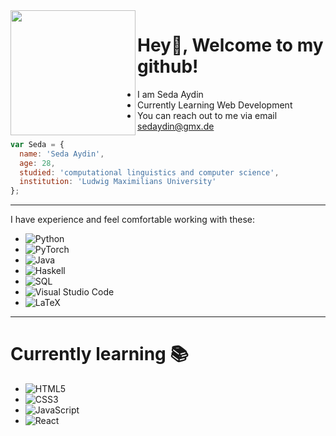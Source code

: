 <img  align="left" src="./Hi.png" width="200" height="200" /> 

# Hey👋, Welcome to my github!

- I am Seda Aydin
- Currently Learning Web Development
- You can reach out to me via email sedaydin@gmx.de

```javascript
var Seda = {
  name: 'Seda Aydin',
  age: 28,
  studied: 'computational linguistics and computer science',
  institution: 'Ludwig Maximilians University'
};
```
---

I have experience and feel comfortable working with these:
- ![Python](https://img.shields.io/badge/python-3670A0?style=for-the-badge&logo=python&logoColor=ffdd54)
- ![PyTorch](https://img.shields.io/badge/PyTorch-EE4C2C?style=flat-square&logo=PyTorch&logoColor=white)
- ![Java](https://img.shields.io/badge/Java-ED8B00?style=for-the-badge&logo=openjdk&logoColor=white)
- ![Haskell](https://img.shields.io/static/v1?style=for-the-badge&message=Haskell&color=5D4F85&logo=Haskell&logoColor=FFFFFF&label=)
- ![SQL](https://img.shields.io/badge/SQL-SQL-blue)
- ![Visual Studio Code](https://img.shields.io/badge/Visual%20Studio%20Code-0078d7.svg?style=for-the-badge&logo=visual-studio-code&logoColor=white)
- ![LaTeX](https://img.shields.io/badge/latex-%23008080.svg?style=for-the-badge&logo=latex&logoColor=white)

---

# Currently learning 📚 #
- ![HTML5](https://img.shields.io/badge/html5-%23E34F26.svg?style=for-the-badge&logo=html5&logoColor=white)
- ![CSS3](https://img.shields.io/badge/css3-%231572B6.svg?style=for-the-badge&logo=css3&logoColor=white)
- ![JavaScript](https://img.shields.io/badge/javascript-%23323330.svg?style=for-the-badge&logo=javascript&logoColor=%23F7DF1E)
- ![React](https://img.shields.io/badge/react-%2320232a.svg?style=for-the-badge&logo=react&logoColor=%2361DAFB)
